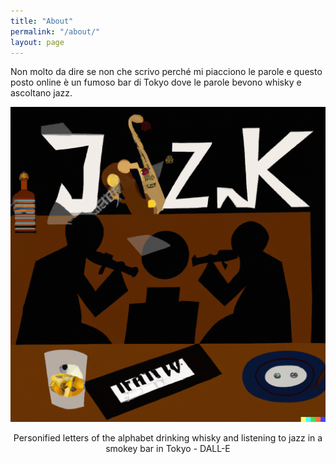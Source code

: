```yaml
---
title: "About"
permalink: "/about/"
layout: page
---
```


Non molto da dire se non che scrivo perché mi piacciono le parole e questo posto online è un fumoso bar di Tokyo dove le parole bevono whisky e ascoltano jazz.

![](./assets/images/letters-tokyo-jazz.png)
<p align = "center">
Personified letters of the alphabet drinking whisky and listening to jazz in a smokey bar in Tokyo - DALL-E
</p>